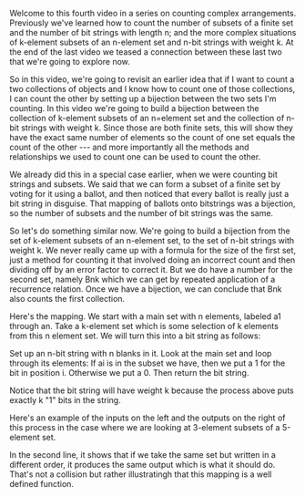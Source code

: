 Welcome to this fourth video in a series on counting complex arrangements. Previously we've learned how to count the number of subsets of a finite set and the number of bit strings with length n; and the more complex situations of k-element subsets of an n-element set and n-bit strings with weight k. At the end of the last video we teased a connection between these last two that we're going to explore now. 

So in this video, we're going to revisit an earlier idea that if I want to count a two collections of objects and I know how to count one of those collections, I can count the other by setting up a bijection between the two sets I'm counting. In this video we're going to build a bijection between the collection of k-element subsets of an n=element set and the collection of n-bit strings with weight k. Since those are both finite sets, this will show they have the exact same number of elements so the count of one set equals the count of the other --- and more importantly all the methods and relationships we used to count one can be used to count the other. 

We already did this in a special case earlier, when we were counting bit strings and subsets. We said that we can form a subset of a finite set by voting for it using a ballot, and then noticed that every ballot is really just a bit string in disguise. That mapping of ballots onto bitstrings was a bijection, so the number of subsets and the number of bit strings was the same. 

So let's do something similar now. We're going to build a bijection from the set of k-element subsets of an n-element set, to the set of n-bit strings with weight k. We never really came up with a formula for the size of the first set, just a method for counting it that involved doing an incorrect count and then dividing off by an error factor to correct it. But we do have a number for the second set, namely Bnk which we can get by repeated application of a recurrence relation. Once we have a bijection, we can conclude that Bnk also counts the first collection. 

Here's the mapping. We start with a main set with n elements, labeled a1 through an. Take a k-element set which is some selection of k elements from this n element set. We will turn this into a bit string as follows: 

Set up an n-bit string with n blanks in it. 
Look at the main set and loop through its elements: 
If ai is in the subset we have, then we put a 1 for the bit in position i. Otherwise we put a 0. Then return the bit string. 

Notice that the bit string will have weight k because the process above puts exactly k "1" bits in the string. 

Here's an example of the inputs on the left and the outputs on the right of this process in the case where we are looking at 3-element subsets of a 5-element set. 

In the second line, it shows that if we take the same set but written in a different order, it produces the same output which is what it should do. That's not a collision but rather illustratingh that this mapping is a well defined function. 

<!--stackedit_data:
eyJoaXN0b3J5IjpbLTExNjkxNjMyNzMsLTUzNzk3MTMwNV19
-->